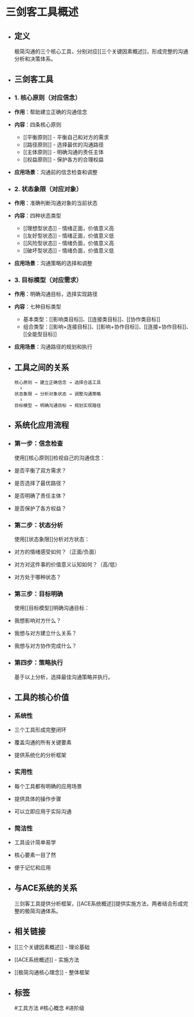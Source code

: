 # 三剑客工具概述
- ## 定义
  极简沟通的三个核心工具，分别对应[[三个关键因素概述]]，形成完整的沟通分析和决策体系。
- ## 三剑客工具
- ### 1. 核心原则（对应信念）
- **作用**：帮助建立正确的沟通信念
- **内容**：四条核心原则
	- [[平衡原则]] - 平衡自己和对方的需求
	- [[路径原则]] - 选择最优的沟通路径
	- [[主体原则]] - 明确沟通的责任主体
	- [[权益原则]] - 保护各方的合理权益
- **应用场景**：沟通前的信念检查和调整
- ### 2. 状态象限（对应对象）
- **作用**：准确判断沟通对象的当前状态
- **内容**：四种状态类型
	- [[理想型状态]] - 情绪正面，价值意义高
	- [[友好型状态]] - 情绪正面，价值意义低
	- [[风险型状态]] - 情绪负面，价值意义高
	- [[破坏型状态]] - 情绪负面，价值意义低
- **应用场景**：沟通策略的选择和调整
- ### 3. 目标模型（对应需求）
- **作用**：明确沟通目标，选择实现路径
- **内容**：七种目标类型
	- 基本类型：[[影响类目标]]、[[连接类目标]]、[[协作类目标]]
	- 组合类型：[[影响+连接目标]]、[[影响+协作目标]]、[[连接+协作目标]]、[[全能型目标]]
- **应用场景**：沟通路径的规划和执行
- ## 工具之间的关系
  
  ```
  核心原则 → 建立正确信念 → 选择合适工具
    ↓
  状态象限 → 分析对象状态 → 调整沟通策略
    ↓
  目标模型 → 明确沟通目标 → 规划实现路径
  ```
- ## 系统化应用流程
- ### 第一步：信念检查
  使用[[核心原则]]检视自己的沟通信念：
- 是否平衡了双方需求？
- 是否选择了最优路径？
- 是否明确了责任主体？
- 是否保护了各方权益？
- ### 第二步：状态分析
  使用[[状态象限]]分析对方状态：
- 对方的情绪感受如何？（正面/负面）
- 对方对这件事的价值意义认知如何？（高/低）
- 对方处于哪种状态？
- ### 第三步：目标明确
  使用[[目标模型]]明确沟通目标：
- 我想影响对方什么？
- 我想与对方建立什么关系？
- 我想与对方协作完成什么？
- ### 第四步：策略执行
  基于以上分析，选择最佳沟通策略并执行。
- ## 工具的核心价值
- ### 系统性
- 三个工具形成完整闭环
- 覆盖沟通的所有关键要素
- 提供系统化的分析框架
- ### 实用性
- 每个工具都有明确的应用场景
- 提供具体的操作步骤
- 可以立即应用于实际沟通
- ### 简洁性
- 工具设计简单易学
- 核心要素一目了然
- 便于记忆和应用
- ## 与ACE系统的关系
  三剑客工具提供分析框架，[[ACE系统概述]]提供实施方法，两者结合形成完整的极简沟通体系。
- ## 相关链接
- [[三个关键因素概述]] - 理论基础
- [[ACE系统概述]] - 实施方法
- [[极简沟通核心理念]] - 整体框架
- ## 标签
  #工具方法 #核心概念 #进阶级